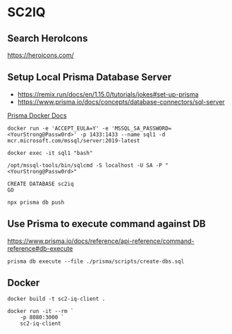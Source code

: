 # SC2IQ

## Search HeroIcons

https://heroicons.com/

## Setup Local Prisma Database Server

- https://remix.run/docs/en/1.15.0/tutorials/jokes#set-up-prisma
- https://www.prisma.io/docs/concepts/database-connectors/sql-server


[Prisma Docker Docs](https://www.prisma.io/docs/concepts/database-connectors/sql-server/sql-server-docker)

```
docker run -e 'ACCEPT_EULA=Y' -e 'MSSQL_SA_PASSWORD=<YourStrong@Passw0rd>' -p 1433:1433 --name sql1 -d mcr.microsoft.com/mssql/server:2019-latest
```

```
docker exec -it sql1 "bash"
```

```
/opt/mssql-tools/bin/sqlcmd -S localhost -U SA -P "<YourStrong@Passw0rd>"
```

```
CREATE DATABASE sc2iq
GO
```

```
npx prisma db push
```

## Use Prisma to execute command against DB

<https://www.prisma.io/docs/reference/api-reference/command-reference#db-execute>

```
prisma db execute --file ./prisma/scripts/create-dbs.sql
```

## Docker

```
docker build -t sc2-iq-client .

docker run -it --rm `
    -p 8080:3000 `
    sc2-iq-client
```
